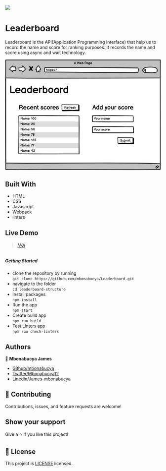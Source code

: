 ![](https://img.shields.io/badge/LeaderBoard-orange)

# Leaderboard

Leaderboard is the API(Application Programming Interface) that help us to record the name and score for ranking purposes. It records the name and score using async and wait technology.

![screenshot](./src/images/wireframe.png)

## Built With

- HTML
- CSS
- Javascript
- Webpack
- linters

## Live Demo

> ###### [N/A]()

##### Getting Started

- clone the repository by running\
   `git clone https://github.com/mbonabucya/Leaderboard.git`
- navigate to the folder\
   `cd leaderboard-structure`
- Install packages\
   `npm install`
- Run the app\
   `npm start`
- Create build app\
   `npm run build`
- Test Linters app\
   `npm run check-linters`

## Authors

👤 **Mbonabucya James**

- [Github/mbonabucya](https://github.com/mbonabucya)
- [Twitter/Mbonabucya12](https://twitter.com/Mbonabucya12)
- [Linedin/James-mbonabucya](https://www.linkedin.com/in/james-mbonabucya)

## :handshake: Contributing

Contributions, issues, and feature requests are welcome!

## Show your support

Give a :star:️ if you like this project!

## :memo: License

This project is [LICENSE](./LICENSE) licensed.